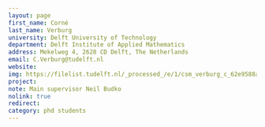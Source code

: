 ```yaml
---
layout: page
first_name: Corné  
last_name: Verburg
university: Delft University of Technology
department: Delft Institute of Applied Mathematics
address: Mekelweg 4, 2628 CD Delft, The Netherlands
email: C.Verburg@tudelft.nl
website:
img: https://filelist.tudelft.nl/_processed_/e/1/csm_verburg_c_62e9588aa4.jpg
project:
note: Main supervisor Neil Budko
nolink: true
redirect:
category: phd students
---
```

